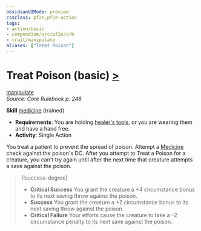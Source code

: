 ```yaml
---
obsidianUIMode: preview
cssclass: pf2e,pf2e-action
tags:
- action/basic
- compendium/src/pf2e/crb
- trait/manipulate
aliases: ["Treat Poison"]
---
```

# Treat Poison (basic) [>](rules/core-rulebook/chapter-9-playing-the-game.md#Actions "Single Action")
[manipulate](rules/traits/manipulate.md)  
*Source: Core Rulebook p. 248*  

**Skill** [medicine](compendium/skills.md#Medicine) (trained)
- **Requirements**: You are holding [healer's tools](compendium/equipment/items/healers-tools.md), or you are wearing them and have a hand free.
- **Activity**: Single Action

You treat a patient to prevent the spread of poison. Attempt a [Medicine](compendium/skills.md#Medicine) check against the poison's DC. After you attempt to Treat a Poison for a creature, you can't try again until after the next time that creature attempts a save against the poison.

> [!success-degree] 
> - **Critical Success** You grant the creature a +4 circumstance bonus to its next saving throw against the poison.
> - **Success** You grant the creature a +2 circumstance bonus to its next saving throw against the poison.
> - **Critical Failure** Your efforts cause the creature to take a –2 circumstance penalty to its next save against the poison.